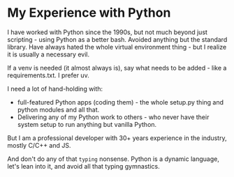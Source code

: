 # My Experience with Python

I have worked with Python since the 1990s, but not much beyond just scripting - using Python as a better bash.
Avoided anything but the standard library.
Have always hated the whole virtual environment thing - but I realize it is usually a necessary evil.

If a venv is needed (it almost always is), say what needs to be added - like a requirements.txt.
I prefer uv.

I need a lot of hand-holding with:
- full-featured Python apps (coding them) - the whole setup.py thing and python modules and all that.
- Delivering any of my Python work to others - who never have their system setup to run anything but vanilla Python.

But I am a professional developer with 30+ years experience in the industry, mostly C/C++ and JS.

And don't do any of that `typing` nonsense. Python is a dynamic language, let's lean into it, and avoid all that typing gymnastics.
